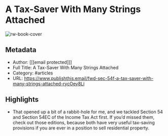 # A Tax-Saver With Many Strings Attached

![rw-book-cover](https://readwise-assets.s3.amazonaws.com/static/images/article4.6bc1851654a0.png)

## Metadata
- Author: [[[email protected]]]
- Full Title: A Tax-Saver With Many Strings Attached
- Category: #articles
- URL: https://www.publishthis.email/fwd-sec-54f-a-tax-saver-with-many-strings-attached-rycOey8Li

## Highlights
- That opened up a bit of a rabbit-hole for me, and we tackled Section 54 and Section 54EC of the Income Tax Act first. If you’d missed them, check out those editions, because both have very useful tax-saving provisions if you are ever in a position to sell residential property.
